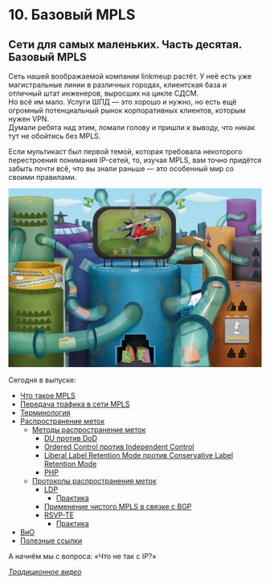 # 10. Базовый MPLS

## Сети для самых маленьких. Часть десятая. Базовый MPLS

Сеть нашей воображаемой компании linkmeup растёт. У неё есть уже магистральные линии в различных городах, клиентская база и отличный штат инженеров, выросших на цикле СДСМ.  
Но всё им мало. Услуги ШПД — это хорошо и нужно, но есть ещё огромный потенциальный рынок корпоративных клиентов, которым нужен VPN.  
Думали ребята над этим, ломали голову и пришли к выводу, что никак тут не обойтись без MPLS.

Если мультикаст был первой темой, которая требовала некоторого перестроения понимания IP-сетей, то, изучая MPLS, вам точно придётся забыть почти всё, что вы знали раньше — это особенный мир со своими правилами.

![](../.gitbook/assets/0_100960_19e8ebfb_orig.jpg)

Сегодня в выпуске:

* [Что такое MPLS](10.-base-mpls.md#ABOUT_MPLS)
* [Передача трафика в сети MPLS](10.-base-mpls.md#FORWARDING)
* [Терминология](10.-base-mpls.md#GLOSSARY)
* [Распространение меток](10.-base-mpls.md#LABEL_DISTRIBUTION)
  * [Методы распространение меток](10.-base-mpls.md#MODES)
    * [DU против DoD](10.-base-mpls.md#DU_DOD)
    * [Ordered Control против Independent Control](10.-base-mpls.md#LABEL_CONTROL)
    * [Liberal Label Retention Mode против Conservative Label Retention Mode](10.-base-mpls.md#RETENTION_MODE)
    * [PHP](10.-base-mpls.md#PHP)
  * [Протоколы распространения меток](10.-base-mpls.md#PROTOCOLS)
    * [LDP](10.-base-mpls.md#LDP)
      * [Практика](10.-base-mpls.md#LDP_PRACTICE)
    * [Применение чистого MPLS в связке с BGP](10.-base-mpls.md#MPLS-BGP)
    * [RSVP-TE](10.-base-mpls.md#RSVP-TE)
      * [Практика](10.-base-mpls.md#RSVP_PRACTICE)
* [ВиО](10.-base-mpls.md#FAQ)
* [Полезные ссылки](10.-base-mpls.md#USEFUL)

А начнём мы с вопроса: «Что не так с IP?»

[_Традиционное видео_](https://www.youtube.com/embed/hZyfM4UZDac)
